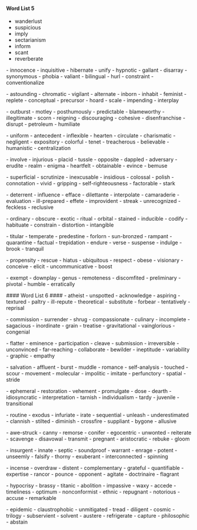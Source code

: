 #### Word List 5 ####
- wanderlust
- suspicious
- imply
- sectarianism
- inform
- scant
- reverberate
<p>
- innocence
- inquisitive
- hibernate
- unify
- hypnotic
- gallant
- disarray
- synonymous
- phobia
- valiant
- bilingual
- hurl
- constraint
- conventionalize
<p>
- astounding
- chromatic
- vigilant
- alternate
- inborn
- inhabit
- feminist
- replete
- conceptual
- precursor
- hoard
- scale
- impending
- interplay
<p>
- outburst
- motley
- posthumously
- predictable
- blameworthy
- illegitimate
- scorn
- reigning
- discouraging
- cohesive
- disenfranchise
- disrupt
- petroleum
- humiliate
<p>
- uniform
- antecedent
- inflexible
- hearten
- circulate
- charismatic
- negligent
- expository
- colorful
- tenet
- treacherous
- believable
- humanistic
- centralization
<p>
- involve
- injurious
- placid
- tussle
- opposite
- dappled
- adversary
- erudite
- realm
- enigma
- heartfelt
- obtainable
- evince
- bemuse
<p>
- superficial
- scrutinize
- inexcusable
- insidious
- colossal
- polish
- connotation
- vivid
- gripping
- self-righteousness
- factorable
- stark
<p>
- deterrent
- influence
- efface
- dilettante
- interpolate
- camaraderie
- evaluation
- ill-prepared
- effete
- improvident
- streak
- unrecognized
- feckless
- reclusive
<p>
- ordinary
- obscure
- exotic
- ritual
- orbital
- stained
- inducible
- codify
- habituate
- constrain
- distortion
- intangible
<p>
- titular
- temperate
- predestine
- forlorn
- sun-bronzed
- rampant
- quarantine
- factual
- trepidation
- endure
- verse
- suspense
- indulge
- brook
- tranquil
<p>
- propensity
- rescue
- hiatus
- ubiquitous
- respect
- obese
- visionary
- conceive
- elicit
- uncommunicative
- boost
<p>
- exempt
- downplay
- genus
- remoteness
- discomfited
- preliminary
- pivotal
- humble
- erratically
</p>
#### Word List 6 ####
- atheist
- unspotted
- acknowledge
- aspiring
- textured
- paltry
- ill-repute
- theoretical
- substitute
- forbear
- tentatively
- reprisal
<p>
- commission
- surrender
- shrug
- compassionate
- culinary
- incomplete
- sagacious
- inordinate
- grain
- treatise
- gravitational
- vainglorious
- congenial
<p>
- flatter
- eminence
- participation
- cleave
- submission
- irreversible
- unconvinced
- far-reaching
- collaborate
- bewilder
- ineptitude
- variability
- graphic
- empathy
<p>
- salvation
- affluent
- burst
- muddle
- romance
- self-analysis
- touched
- scour
- movement
- molecular
- impolitic
- imitate
- perfunctory
- spatial
- stride
<p>
- ephemeral
- restoration
- vehement
- promulgate
- dose
- dearth
- idiosyncratic
- interpretation
- tarnish
- individualism
- tardy
- juvenile
- transitional
<p>
- routine
- exodus
- infuriate
- irate
- sequential
- unleash
- underestimated
- clannish
- stilted
- diminish
- crossfire
- suppliant
- bygone
- allusive
<p>
- awe-struck
- canny
- remorse
- conifer
- egocentric
- unwonted
- reiterate
- scavenge
- disavowal
- transmit
- pregnant
- aristocratic
- rebuke
- gloom
<p>
- insurgent
- innate
- septic
- soundproof
- warrant
- enrage
- potent
- unseemly
- falsify
- thorny
- exuberant
- interconnected
- spinning
<p>
- incense
- overdraw
- distent
- complementary
- grateful
- quantifiable
- expertise
- rancor
- pounce
- opponent
- agitate
- doctrinaire
- flagrant
<p>
- hypocrisy
- brassy
- titanic
- abolition
- impassive
- waxy
- accede
- timeliness
- optimum
- nonconformist
- ethnic
- repugnant
- notorious
- accuse
- remarkable
<p>
- epidemic
- claustrophobic
- unmitigated
- tread
- diligent
- cosmic
- trilogy
- subservient
- solvent
- austere
- refrigerate
- capture
- philosophic
- abstain

